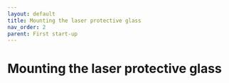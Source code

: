 ```yaml
---
layout: default
title: Mounting the laser protective glass
nav_order: 2
parent: First start-up
---
```

<h1> Mounting the laser protective glass </h1>